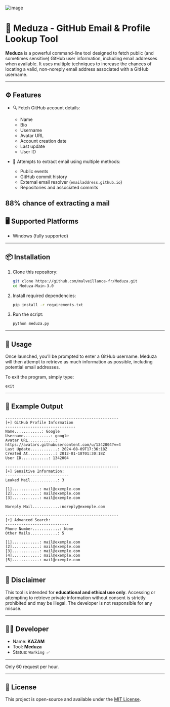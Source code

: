 ![image](https://github.com/user-attachments/assets/ec3e9446-7c60-4b50-8fe7-3c67c43b8540)



# 🪼 Meduza - GitHub Email & Profile Lookup Tool

**Meduza** is a powerful command-line tool designed to fetch public (and sometimes sensitive) GitHub user information, including email addresses when available. It uses multiple techniques to increase the chances of locating a valid, non-noreply email address associated with a GitHub username.

---

## ⚙️ Features

- 🔍 Fetch GitHub account details:
  - Name
  - Bio
  - Username
  - Avatar URL
  - Account creation date
  - Last update
  - User ID

- 📧 Attempts to extract email using multiple methods:

  - Public events
  - GitHub commit history
  - External email resolver (`emailaddress.github.io`)
  - Repositories and associated commits

88% chance of extracting a mail
---

## 🖥️ Supported Platforms

- Windows (fully supported)

---

## 📦 Installation

1. Clone this repository:
   ```bash
   git clone https://github.com/malveillance-fr/Meduza.git
   cd Meduza-Main-3.0
   ```

2. Install required dependencies:
   ```bash
   pip install -r requirements.txt
   ```

3. Run the script:
   ```bash
   python meduza.py
   ```

---

## 🧠 Usage

Once launched, you’ll be prompted to enter a GitHub username. Meduza will then attempt to retrieve as much information as possible, including potential email addresses.

To exit the program, simply type:
```
exit
```

---

## 📜 Example Output

```
--------------------------------------------------
[+] GitHub Profile Information
-------------------------------
Name............: Google
Username............: google
Avatar URL............: https://avatars.githubusercontent.com/u/1342004?v=4
Last Update............: 2024-08-09T17:36:18Z
Created At............: 2012-01-18T01:30:18Z
User ID............: 1342004

--------------------------------------------------
[+] Sensitive Information:
----------------------------
Leaked Mail............: 3

[1]............: mail@exemple.com
[2]............: mail@exemple.com
[3]............: mail@exemple.com

Noreply Mail............:noreply@exemple.com

--------------------------------------------------
[+] Advanced Search:
----------------------------
Phone Number............: None
Other Mails............: 5

[1]............: mail@exemple.com
[2]............: mail@exemple.com
[3]............: mail@exemple.com
[4]............: mail@exemple.com
[5]............: mail@exemple.com

```

---

## 🛑 Disclaimer

This tool is intended for **educational and ethical use only**. Accessing or attempting to retrieve private information without consent is strictly prohibited and may be illegal. The developer is not responsible for any misuse.

---

## 👨‍💻 Developer

- Name: **KAZAM**
- Tool: **Meduza**
- Status: `Working ✅`

---

Only 60 request per hour.

---
## 📌 License

This project is open-source and available under the [MIT License](LICENSE).
